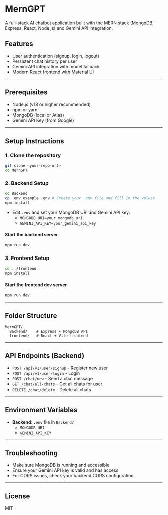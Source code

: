 # MernGPT

A full-stack AI chatbot application built with the MERN stack (MongoDB, Express, React, Node.js) and Gemini API integration.

## Features
- User authentication (signup, login, logout)
- Persistent chat history per user
- Gemini API integration with model fallback
- Modern React frontend with Material UI

---

## Prerequisites
- Node.js (v18 or higher recommended)
- npm or yarn
- MongoDB (local or Atlas)
- Gemini API Key (from Google)

---

## Setup Instructions

### 1. Clone the repository
```sh
git clone <your-repo-url>
cd MernGPT
```

### 2. Backend Setup
```sh
cd Backend
cp .env.example .env # Create your .env file and fill in the values
npm install
```

- Edit `.env` and set your MongoDB URI and Gemini API key:
  - `MONGODB_URI=your_mongodb_uri`
  - `GEMINI_API_KEY=your_gemini_api_key`

#### Start the backend server
```sh
npm run dev
```

### 3. Frontend Setup
```sh
cd ../frontend
npm install
```

#### Start the frontend dev server
```sh
npm run dev
```

---

## Folder Structure
```
MernGPT/
  Backend/    # Express + MongoDB API
  frontend/   # React + Vite frontend
```

---

## API Endpoints (Backend)
- `POST /api/v1/user/signup` - Register new user
- `POST /api/v1/user/login` - Login
- `POST /chat/new` - Send a chat message
- `GET /chat/all-chats` - Get all chats for user
- `DELETE /chat/delete` - Delete all chats

---

## Environment Variables
- **Backend**: `.env` file in `Backend/`
  - `MONGODB_URI`
  - `GEMINI_API_KEY`

---

## Troubleshooting
- Make sure MongoDB is running and accessible
- Ensure your Gemini API key is valid and has access
- For CORS issues, check your backend CORS configuration

---

## License
MIT
